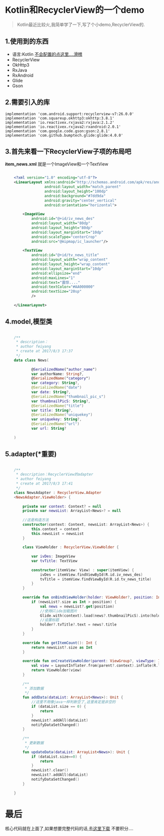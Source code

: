 # Kotlin和RecyclerView的一个demo

> Kotlin最近比较火,我简单学了一下,写了个小demo,RecyclerView的.

## 1.使用到的东西

- 语言:Kotlin [不会配置的点这里....滑稽](http://blog.csdn.net/xfhy_/article/details/76654797)
- RecyclerView
- OkHttp3
- RxJava
- RxAndroid
- Glide
- Gson

## 2.需要引入的库

	implementation 'com.android.support:recyclerview-v7:26.0.0'
    implementation 'com.squareup.okhttp3:okhttp:3.8.1'
    implementation 'io.reactivex.rxjava2:rxjava:2.1.2'
    implementation 'io.reactivex.rxjava2:rxandroid:2.0.1'
    implementation 'com.google.code.gson:gson:2.8.1'
    implementation 'com.github.bumptech.glide:glide:4.0.0'

## 3.首先来看一下RecyclerView子项的布局吧

**item_news.xml** 
就是一个ImageView和一个TextView

``` xml

	<?xml version="1.0" encoding="utf-8"?>
	<LinearLayout xmlns:android="http://schemas.android.com/apk/res/android"
	              android:layout_width="match_parent"
	              android:layout_height="100dp"
	              android:background="#7dd9da"
	              android:gravity="center_vertical"
	              android:orientation="horizontal">
	
	    <ImageView
	        android:id="@+id/iv_news_des"
	        android:layout_width="80dp"
	        android:layout_height="80dp"
	        android:layout_marginStart="10dp"
	        android:scaleType="centerCrop"
	        android:src="@mipmap/ic_launcher"/>
	
	    <TextView
	        android:id="@+id/tv_news_title"
	        android:layout_width="wrap_content"
	        android:layout_height="wrap_content"
	        android:layout_marginStart="10dp"
	        android:ellipsize="end"
	        android:maxLines="1"
	        android:text="震惊...."
	        android:textColor="#AA000000"
	        android:textSize="20sp"
	        />
	
	</LinearLayout>

```

## 4.model,模型类

``` kotlin

	/**
	 * description：
	 * author feiyang
	 * create at 2017/8/3 17:37
	 */
	data class News(
	
	        @SerializedName("author_name")
	        var authorName: String?,
	        @SerializedName("category")
	        var category: String?,
	        @SerializedName("date")
	        var date: String?,
	        @SerializedName("thumbnail_pic_s")
	        var thumbnailPicS: String?,
	        @SerializedName("title")
	        var title: String?,
	        @SerializedName("uniquekey")
	        var uniquekey: String?,
	        @SerializedName("url")
	        var url: String?
	
	)

```

## 5.adapter(*重要)

``` kotlin

	/**
	 * description：RecyclerView的adapter
	 * author feiyang
	 * create at 2017/8/3 17:41
	 */
	class NewsAdapter : RecyclerView.Adapter
	<NewsAdapter.ViewHolder> {
	
	    private var context: Context? = null
	    private var newsList: ArrayList<News>? = null
	
	    //这是构造方法
	    constructor(context: Context, newsList: ArrayList<News>) {
	        this.context = context
	        this.newsList = newsList
	    }
	
	    class ViewHolder : RecyclerView.ViewHolder {
	
	        var ivDes: ImageView
	        var tvTitle: TextView
	
	        constructor(itemView: View) : super(itemView) {
	            ivDes = itemView.findViewById(R.id.iv_news_des)
	            tvTitle = itemView.findViewById(R.id.tv_news_title)
	        }
	    }
	
	    override fun onBindViewHolder(holder: ViewHolder?, position: Int) {
	        if (newsList?.size as Int > position) {
	            val news = newsList?.get(position)
	            //使用Glide加载图片
	            Glide.with(context).load(news?.thumbnailPicS).into(holder?.ivDes)
	            //设置标题
	            holder?.tvTitle?.text = news?.title
	        }
	    }
	
	    override fun getItemCount(): Int {
	        return newsList?.size as Int
	    }
	
	    override fun onCreateViewHolder(parent: ViewGroup?, viewType: Int): ViewHolder {
	        val view = LayoutInflater.from(parent?.context).inflate(R.layout.item_news, parent, false)
	        return ViewHolder(view)
	    }
	
	    /**
	     * 添加数据
	     */
	    fun addData(dataList: ArrayList<News>): Unit {
	        //这里不用像java一样判断空了,这里肯定是非空的
	        if (dataList.size == 0) {
	            return
	        }
	        newsList?.addAll(dataList)
	        notifyDataSetChanged()
	    }
	
	    /**
	     * 更新数据
	     */
	    fun updateData(dataList: ArrayList<News>): Unit {
	        if (dataList.size==0) {
	            return
	        }
	        newsList?.clear()
	        newsList?.addAll(dataList)
	        notifyDataSetChanged()
	    }
	
	}

```
	
# 最后

核心代码就在上面了,如果想要完整代码的话,去[这里下载](http://download.csdn.net/detail/xfhy_/9920933)   不要积分....
